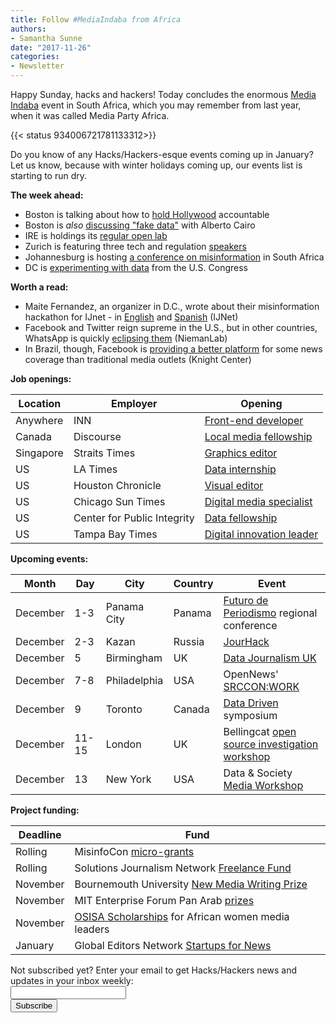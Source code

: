 ```yaml
---
title: Follow #MediaIndaba from Africa
authors:
- Samantha Sunne
date: "2017-11-26"
categories:
- Newsletter
---
```


Happy Sunday, hacks and hackers! Today concludes the enormous [Media Indaba](https://mediaindaba.africa/) event in South Africa, which you may remember from last year, when it was called Media Party Africa.

{{< status 934006721781133312>}}

Do you know of any Hacks/Hackers-esque events coming up in January? Let us know, because with winter holidays coming up, our events list is starting to run dry.

**The week ahead:**

* Boston is talking about how to [hold Hollywood](https://www.meetup.com/hackshackersboston/events/245259362/) accountable
* Boston is *also* [discussing "fake data"](https://www.meetup.com/hackshackersboston/events/245259285/) with Alberto Cairo
* IRE is holdings its [regular open lab](https://www.meetup.com/hackshackersIRE/events/244736570/)
* Zurich is featuring three tech and regulation [speakers](https://www.meetup.com/Hacks-Hackers-Zurich/events/245070214/)
* Johannesburg is hosting [a conference on misinformation](https://www.meetup.com/HacksHackersAfrica/events/245227262/) in South Africa
* DC is [experimenting with data](https://www.meetup.com/Hacks-Hackers-DC/events/245285906/) from the U.S. Congress

**Worth a read:**

* Maite Fernandez, an organizer in D.C., wrote about their misinformation hackathon for IJnet - in [English](http://ijnet.org/en/blog/fighting-fake-news-time-it-reaches-your-social-media-feed-it%E2%80%99s-too-late) and [Spanish](https://ijnet.org/es/blog/cuando-las-noticias-falsas-llegan-tu-feed-ya-es-demasiado-tarde) (IJNet)
* Facebook and Twitter reign supreme in the U.S., but in other countries, WhatsApp is quickly [eclipsing them](http://www.niemanlab.org/2017/11/in-turkey-use-of-facebook-and-twitter-for-news-is-falling-and-whatsapp-is-rising/) (NiemanLab)
* In Brazil, though, Facebook is [providing a better platform](https://knightcenter.utexas.edu/en/blog/00-19031-research-hyperlocal-news-pages-facebook-cover-areas-rio-de-janeiro-traditionally-ignor) for some news coverage than traditional media outlets (Knight Center)

**Job openings:**

| Location | Employer | Opening |
| -------- | -------- | ------- |
Anywhere | INN | [Front-end developer](https://labs.inn.org/2017/11/17/hiring-developer-designer/)
Canada | Discourse | [Local media fellowship](http://discoursemedia.org/announcements/announcing-the-local-news-fellowship)
Singapore | Straits Times | [Graphics editor](http://www.stjobs.sg/web-developer-the-straits-times-digital-job/view-job/1615332)
US | LA Times | [Data internship](https://latimes.submittable.com/submit/89380/2018-l-a-times-summer-visualization-and-data-internship)
US | Houston Chronicle | [Visual editor](https://snd.org/jobs/view/onlineprint-visual-designer/)
US | Chicago Sun Times | [Digital media specialist](http://careers.journalists.org/jobs/10508893/digital-media-specialist)
US | Center for Public Integrity | [Data fellowship](https://www.publicintegrity.org/about/our-organization/work-here#datafellow)
US | Tampa Bay Times | [Digital innovation leader](http://tampabaytimesnewsroomjobs.tumblr.com/post/167705998854/job-opening-newsroom-digital-leadership-role)

**Upcoming events:**

| Month | Day | City | Country | Event |
| ----- | --- | ---- | ------- | ----- |
December | 1-3 | Panama City | Panama | [Futuro de Periodismo](http://www.icfj.org/our-work/conferencia-regional-el-futuro-del-periodismo-2017) regional conference
December | 2-3 | Kazan | Russia | [JourHack](http://jourhack.ru/kazan2017)
December | 5 | Birmingham | UK | [Data Journalism UK](https://www.eventbrite.co.uk/e/data-journalism-uk-2017-tickets-37964816789)
December | 7-8 | Philadelphia | USA | OpenNews'  [SRCCON:WORK](https://opennews.org/blog/srccon-work/)
December | 9 | Toronto | Canada | [Data Driven](https://www.eventbrite.com/e/data-driven-presented-by-humber-college-school-of-media-studies-it-tickets-38251114112) symposium
December | 11-15 | London | UK | Bellingcat [open source investigation workshop](https://www.bellingcat.com/uncategorized/2017/08/03/upcoming-bellingcat-open-source-investigation-workshop-london-october-2-6/)
December | 13 | New York | USA | Data & Society [Media Workshop](https://datasociety.net/blog/2017/11/09/data-society-media-workshop/)

**Project funding:**

| Deadline | Fund |
| -------- | ---- |
Rolling | MisinfoCon [micro-grants](https://docs.google.com/forms/d/e/1FAIpQLScyX13mJU0DLUaoAFijjClCOUbzKrdqfFR2gMwv0eXVKJYXyQ/viewform?c=0&w=1)
Rolling | Solutions Journalism Network [Freelance Fund](http://solutionsjournalism.org/now-offering-travel-funds-freelancers/)
November | Bournemouth University [New Media Writing Prize](http://newmediawritingprize.co.uk/)
November | MIT Enterprise Forum Pan Arab [prizes](http://www.mitarabcompetition.com/)
November | [OSISA Scholarships](https://www.ru.ac.za/spi/latestnews/2018osisascholarshipsforafricanwomenmedialeadersatrhodes.html) for African women media leaders
January | Global Editors Network [Startups for News](https://www.journalism.co.uk/news/startups-with-innovative-solutions-for-newsrooms-can-now-apply-to-global-programme/s2/a712830/)

<div id="mc_embed_signup"><form id="mc-embedded-subscribe-form" class="validate" action="//hackshackers.us1.list-manage.com/subscribe/post?u=c56f2e53d5ed6ef87f8aaa75c&amp;id=fb2bc6f10b" method="post" name="mc-embedded-subscribe-form" novalidate="" target="_blank">

<div id="mc_embed_signup_scroll">

<div class="mc-field-group"><label for="mce-EMAIL">Not subscribed yet? Enter your email to get Hacks/Hackers news and updates in your inbox weekly:  </label></div>

<div class="mc-field-group"><input id="mce-EMAIL" class="required email" name="EMAIL" type="email" value="" /></div>

<!-- real people should not fill this in and expect good things - do not remove this or risk form bot signups-->

<div style="position: absolute; left: -5000px;"><input tabindex="-1" name="b_c56f2e53d5ed6ef87f8aaa75c_fb2bc6f10b" type="text" value="" /></div>

<div class="clear"><input id="mc-embedded-subscribe" class="button" name="subscribe" type="submit" value="Subscribe" /></div>

</div>

</form></div>

<!--End mc_embed_signup-->

<meta name="twitter:card" content="summary">

<meta name="twitter:image:src" content="https://hackshackers.com/content-images/about/hackshackers_logomark.png">

